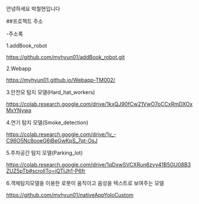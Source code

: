 안녕하세요 박철현입니다

##프로젝트 주소

-주소록 

 1.addBook_robot
 
https://github.com/myhyun01/addBook_robot.git

 2.Webapp
 
 https://myhyun01.github.io/Webapp-TM002/

 3.안전모 탐지 모델(Hard_hat_workers)

https://colab.research.google.com/drive/1kxQJ90fCw21VwO7oCCxRmDXOxMxYNywa

 4.연기 탐지 모델(Smoke_detection)

 https://colab.research.google.com/drive/1v_-C96O5Nc8ooeG6iBeGwKpS_7qt-OsJ

5.주차공간 탐지 모델(Parking_lot)

https://colab.research.google.com/drive/1qDxwSVCXRun6zvy41B5GU08B3ZUZ5pTb#scrollTo=iQTIJh1-P6fr

6.객체탐지모델을 이용한 로봇이 움직이고 음성을 텍스트로 보여주는 모델

https://github.com/myhyun01/nativeAppYoloCustom
